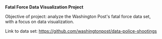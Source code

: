 **Fatal Force Data Visualization Project**

Objective of project: analyze the Washington Post's fatal force data set, with a focus on data visualization. 

Link to data set: https://github.com/washingtonpost/data-police-shootings
